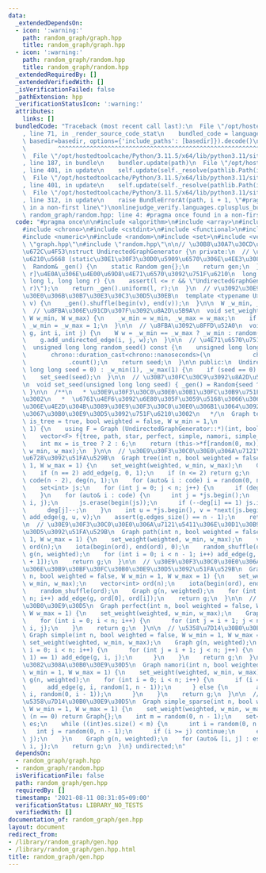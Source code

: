 ```yaml
---
data:
  _extendedDependsOn:
  - icon: ':warning:'
    path: random_graph/graph.hpp
    title: random_graph/graph.hpp
  - icon: ':warning:'
    path: random_graph/random.hpp
    title: random_graph/random.hpp
  _extendedRequiredBy: []
  _extendedVerifiedWith: []
  _isVerificationFailed: false
  _pathExtension: hpp
  _verificationStatusIcon: ':warning:'
  attributes:
    links: []
  bundledCode: "Traceback (most recent call last):\n  File \"/opt/hostedtoolcache/Python/3.11.5/x64/lib/python3.11/site-packages/onlinejudge_verify/documentation/build.py\"\
    , line 71, in _render_source_code_stat\n    bundled_code = language.bundle(stat.path,\
    \ basedir=basedir, options={'include_paths': [basedir]}).decode()\n          \
    \         ^^^^^^^^^^^^^^^^^^^^^^^^^^^^^^^^^^^^^^^^^^^^^^^^^^^^^^^^^^^^^^^^^^^^^^^^^^^^^^^^^\n\
    \  File \"/opt/hostedtoolcache/Python/3.11.5/x64/lib/python3.11/site-packages/onlinejudge_verify/languages/cplusplus.py\"\
    , line 187, in bundle\n    bundler.update(path)\n  File \"/opt/hostedtoolcache/Python/3.11.5/x64/lib/python3.11/site-packages/onlinejudge_verify/languages/cplusplus_bundle.py\"\
    , line 401, in update\n    self.update(self._resolve(pathlib.Path(included), included_from=path))\n\
    \  File \"/opt/hostedtoolcache/Python/3.11.5/x64/lib/python3.11/site-packages/onlinejudge_verify/languages/cplusplus_bundle.py\"\
    , line 401, in update\n    self.update(self._resolve(pathlib.Path(included), included_from=path))\n\
    \  File \"/opt/hostedtoolcache/Python/3.11.5/x64/lib/python3.11/site-packages/onlinejudge_verify/languages/cplusplus_bundle.py\"\
    , line 312, in update\n    raise BundleErrorAt(path, i + 1, \"#pragma once found\
    \ in a non-first line\")\nonlinejudge_verify.languages.cplusplus_bundle.BundleErrorAt:\
    \ random_graph/random.hpp: line 4: #pragma once found in a non-first line\n"
  code: "#pragma once\n\n#include <algorithm>\n#include <array>\n#include <cassert>\n\
    #include <chrono>\n#include <cstdint>\n#include <functional>\n#include <iostream>\n\
    #include <numeric>\n#include <random>\n#include <set>\n#include <vector>\n\n#include\
    \ \"graph.hpp\"\n#include \"random.hpp\"\n\n// \u30B8\u30A7\u30CD\u30EC\u30FC\u30BF\
    \u672C\u4F53\nstruct UndirectedGraphGenerator {\n private:\n  // \u4E71\u6570\u751F\
    \u6210\u5668 (static\u30E1\u30F3\u30D0\u5909\u6570\u306E\u4EE3\u308F\u308A)\n\
    \  Random& _gen() {\n    static Random gen{};\n    return gen;\n  }\n  // [l,\
    \ r]\u4E0A\u306E\u4E00\u69D8\u4E71\u6570\u3092\u751F\u6210\n  long long random(long\
    \ long l, long long r) {\n    assert(l <= r && \"UndirectedGraphGenerator::random(l,\
    \ r)\");\n    return _gen().uniform(l, r);\n  }\n  // v\u3092\u30E9\u30F3\u30C0\
    \u30E0\u306B\u30B7\u30E3\u30C3\u30D5\u30EB\n  template <typename U>\n  void random_shuffle(vector<U>&\
    \ v) {\n    _gen().shuffle(begin(v), end(v));\n  }\n\n  W _w_min, _w_max;\n\n\
    \  // \u8FBA\u306E\u91CD\u307F\u3092\u8A2D\u5B9A\n  void set_weight(bool weighted,\
    \ W w_min, W w_max) {\n    _w_min = w_min, _w_max = w_max;\n    if (!weighted)\
    \ _w_min = _w_max = 1;\n  }\n\n  // \u8FBA\u3092\u8FFD\u52A0\n  void add_edge(Graph&\
    \ g, int i, int j) {\n    W w = _w_min == _w_max ? _w_min : random(_w_min, _w_max);\n\
    \    g.add_undirected_edge(i, j, w);\n  }\n\n  // \u4E71\u6570\u751F\u6210s\n\
    \  unsigned long long random_seed() const {\n    unsigned long long seed =\n \
    \       chrono::duration_cast<chrono::nanoseconds>(\n            chrono::high_resolution_clock::now().time_since_epoch())\n\
    \            .count();\n    return seed;\n  }\n\n public:\n  UndirectedGraphGenerator(unsigned\
    \ long long seed = 0) : _w_min(1), _w_max(1) {\n    if (seed == 0) seed = random_seed();\n\
    \    set_seed(seed);\n  }\n\n  // \u30B7\u30FC\u30C9\u3092\u8A2D\u5B9A\u3059\u308B\
    \n  void set_seed(unsigned long long seed) { _gen() = Random{seed ^ 1333uLL};\
    \ }\n\n  /**\n   * \u30E9\u30F3\u30C0\u30E0\u30B1\u30FC\u30B9\u751F\u6210\u7528\
    \u3002\n   *  \u6761\u4EF6\u3092\u6E80\u305F\u3059\u5168\u3066\u306E\u95A2\u6570\
    \u306E\u4E2D\u304B\u3089\u30E9\u30F3\u30C0\u30E0\u306B1\u3064\u3092\u9078\u3093\
    \u3067\u30B0\u30E9\u30D5\u3092\u751F\u6210\u3002\n   */\n  Graph test(int n, bool\
    \ is_tree = true, bool weighted = false, W w_min = 1,\n             W w_max =\
    \ 1) {\n    using F = Graph (UndirectedGraphGenerator::*)(int, bool, W, W);\n\
    \    vector<F> f{tree, path, star, perfect, simple, namori, simple_sparse};\n\
    \    int mx = is_tree ? 2 : 6;\n    return (this->*f[random(0, mx)])(n, weighted,\
    \ w_min, w_max);\n  }\n\n  // \u30E9\u30F3\u30C0\u30E0\u306A\u7121\u5411\u306E\
    \u6728\u3092\u51FA\u529B\n  Graph tree(int n, bool weighted = false, W w_min =\
    \ 1, W w_max = 1) {\n    set_weight(weighted, w_min, w_max);\n    Graph g(n, weighted);\n\
    \    if (n == 2) add_edge(g, 0, 1);\n    if (n <= 2) return g;\n    vector<int>\
    \ code(n - 2), deg(n, 1);\n    for (auto& i : code) i = random(0, n - 1), deg[i]++;\n\
    \    set<int> js;\n    for (int j = 0; j < n; j++) {\n      if (deg[j] == 1) js.insert(j);\n\
    \    }\n    for (auto& i : code) {\n      int j = *js.begin();\n      add_edge(g,\
    \ i, j);\n      js.erase(begin(js));\n      if (--deg[i] == 1) js.insert(i);\n\
    \      deg[j]--;\n    }\n    int u = *js.begin(), v = *next(js.begin());\n   \
    \ add_edge(g, u, v);\n    assert(g.edges_size() == n - 1);\n    return g;\n  }\n\
    \n  // \u30E9\u30F3\u30C0\u30E0\u306A\u7121\u5411\u306E\u30D1\u30B9\u30B0\u30E9\
    \u30D5\u3092\u51FA\u529B\n  Graph path(int n, bool weighted = false, W w_min =\
    \ 1, W w_max = 1) {\n    set_weight(weighted, w_min, w_max);\n    vector<int>\
    \ ord(n);\n    iota(begin(ord), end(ord), 0);\n    random_shuffle(ord);\n    Graph\
    \ g(n, weighted);\n    for (int i = 0; i < n - 1; i++) add_edge(g, ord[i], ord[i\
    \ + 1]);\n    return g;\n  }\n\n  // \u30E9\u30F3\u30C0\u30E0\u306A\u7121\u5411\
    \u306E\u30B9\u30BF\u30FC\u30B0\u30E9\u30D5\u3092\u51FA\u529B\n  Graph star(int\
    \ n, bool weighted = false, W w_min = 1, W w_max = 1) {\n    set_weight(weighted,\
    \ w_min, w_max);\n    vector<int> ord(n);\n    iota(begin(ord), end(ord), 0);\n\
    \    random_shuffle(ord);\n    Graph g(n, weighted);\n    for (int i = 1; i <\
    \ n; i++) add_edge(g, ord[0], ord[i]);\n    return g;\n  }\n\n  // \u5B8C\u5168\
    \u30B0\u30E9\u30D5\n  Graph perfect(int n, bool weighted = false, W w_min = 1,\
    \ W w_max = 1) {\n    set_weight(weighted, w_min, w_max);\n    Graph g(n, weighted);\n\
    \    for (int i = 0; i < n; i++) {\n      for (int j = i + 1; j < n; j++) add_edge(g,\
    \ i, j);\n    }\n    return g;\n  }\n\n  // \u5358\u7D14\u30B0\u30E9\u30D5\n \
    \ Graph simple(int n, bool weighted = false, W w_min = 1, W w_max = 1) {\n   \
    \ set_weight(weighted, w_min, w_max);\n    Graph g(n, weighted);\n    for (int\
    \ i = 0; i < n; i++) {\n      for (int j = i + 1; j < n; j++) {\n        if (random(0,\
    \ 1) == 1) add_edge(g, i, j);\n      }\n    }\n    return g;\n  }\n\n  // \u306A\
    \u3082\u308A\u30B0\u30E9\u30D5\n  Graph namori(int n, bool weighted = false, W\
    \ w_min = 1, W w_max = 1) {\n    set_weight(weighted, w_min, w_max);\n    Graph\
    \ g(n, weighted);\n    for (int i = 0; i < n; i++) {\n      if (i == 0) {\n  \
    \      add_edge(g, i, random(1, n - 1));\n      } else {\n        add_edge(g,\
    \ i, random(0, i - 1));\n      }\n    }\n    return g;\n  }\n\n  // \u758E\u306A\
    \u5358\u7D14\u30B0\u30E9\u30D5\n  Graph simple_sparse(int n, bool weighted = false,\
    \ W w_min = 1, W w_max = 1) {\n    set_weight(weighted, w_min, w_max);\n    if\
    \ (n == 0) return Graph{};\n    int m = random(0, n - 1);\n    set<pair<int, int>>\
    \ es;\n    while ((int)es.size() < m) {\n      int i = random(0, n - 1);\n   \
    \   int j = random(0, n - 1);\n      if (i >= j) continue;\n      es.emplace(i,\
    \ j);\n    }\n    Graph g(n, weighted);\n    for (auto& [i, j] : es) add_edge(g,\
    \ i, j);\n    return g;\n  }\n} undirected;\n"
  dependsOn:
  - random_graph/graph.hpp
  - random_graph/random.hpp
  isVerificationFile: false
  path: random_graph/gen.hpp
  requiredBy: []
  timestamp: '2021-08-11 08:31:05+09:00'
  verificationStatus: LIBRARY_NO_TESTS
  verifiedWith: []
documentation_of: random_graph/gen.hpp
layout: document
redirect_from:
- /library/random_graph/gen.hpp
- /library/random_graph/gen.hpp.html
title: random_graph/gen.hpp
---
```


